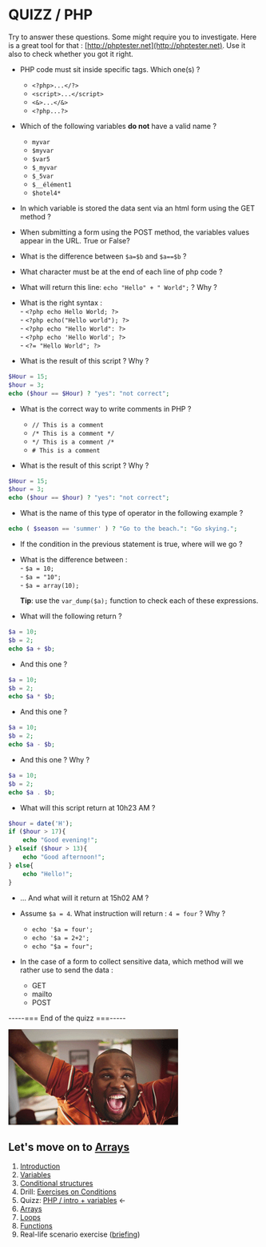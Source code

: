 # QUIZZ / PHP

Try to answer these questions. Some might require you to investigate. Here is a great tool for that : [http://phptester.net](http://phptester.net). Use it also to check whether you got it right. 

- PHP code must sit inside specific tags. Which one(s) ?
	-  `<?php>...</?>`  
	-  `<script>...</script> ` 
	- `<&>...</&> ` 
	- `<?php...?>`

- Which of the following variables **do not** have a valid name ? 
  
	- `myvar`
	- `$myvar`
	- `$var5`
	- `$_myvar`
	- `$_5var`
	- `$__élément1`
	- `$hotel4*`


- In which variable is stored the data sent via an html form using the GET method ? 
- When submitting a form using the POST method, the variables values appear in the URL. True or False?
- What is the difference between `$a=$b` and `$a==$b` ?
- What character must be at the end of each line of php code ?
- What will return this line: `echo "Hello" + " World";` ? Why ?
- What is the right syntax :  
 		- `<?php echo Hello World; ?>`  
		- `<?php echo("Hello world"); ?>`  
		- `<?php echo "Hello World": ?>`  
		- `<?php echo 'Hello World'; ?>`  
		- `<?= "Hello World"; ?>` 
 
- What is the result of this script ? Why ?

```php  
$Hour = 15;
$hour = 3;
echo ($hour == $Hour) ? "yes": "not correct";
```

- What is the correct way to write comments in PHP ?
	- `// This is a comment `
	- `/* This is a comment */ `  
	- `*/ This is a comment /* `  
	- `# This is a comment`  

- What is the result of this script ? Why ?

```php  
$Hour = 15;
$hour = 3;
echo ($hour == $hour) ? "yes": "not correct";
```

-  What is the name of this type of operator in the following example ?

```php  
echo ( $season == 'summer' ) ? "Go to the beach.": "Go skying.";
```
- If the condition in the previous statement is true, where will we go ?

- What is the difference between :  
		- `$a = 10;`  
		- `$a = "10";`  
		- `$a = array(10); `   

	**Tip**: use the `var_dump($a);` function to check each of these expressions.

- What will the following return ?

```php  
$a = 10;  
$b = 2;  
echo $a + $b;  
```

- And this one ? 

```php  
$a = 10;  
$b = 2;  
echo $a * $b;  
```

- And this one ? 

```php  
$a = 10;  
$b = 2;  
echo $a - $b;  
```

- And this one ? Why ?

```php  
$a = 10;  
$b = 2;  
echo $a . $b;  
```

- What will this script return at 10h23 AM ?

```php  
$hour = date('H');
if ($hour > 17){
	echo "Good evening!";
} elseif ($hour > 13){
	echo "Good afternoon!";
} else{
	echo "Hello!";
}
```

- ... And what will it return at 15h02 AM ?
- Assume `$a = 4`. What instruction will return : `4 = four` ? Why ?

	- `echo '$a = four';`
	- `echo '$a = 2+2';`
	- `echo "$a = four";`

- In the case of a form to collect sensitive data, which method will we rather use to send the data :  
	- GET
	- mailto
	- POST

 -----=== End of the quizz ===-----

![Giphy](./assets/fun.gif)

## Let's move on to [Arrays](php-array.md)

1. [Introduction](php-introduction.md)
2. [Variables](php-variables.md) 
3. [Conditional structures](php-conditions.md)
5. Drill: [Exercises on Conditions](php-exercices-conditions.md)
4. Quizz: [PHP / intro + variables](./php-quizz-1.md)   ←
6. [Arrays](php-array.md)
7. [Loops](php-boucles.md)
8. [Functions](php-fonctions.md)
9. Real-life scenario exercise ([briefing](https://github.com/becodeorg/Johnson2/tree/master/projets/multipage-website-in-php))
